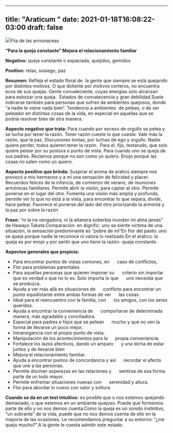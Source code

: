 
---
title: "Araticum "
date: 2021-01-18T16:08:22-03:00
draft: false
--- 
        

 


 ![](/web/20200807121411im_/http://floralesmisioneras.com/images/ariticu.jpg)Flia de las annonaceas

**“Para la queja constante” Mejora el relacionamiento familiar** 

**Negativo:**  queja constante o espaciada, quejidos, gemidos

**Positivo:**  relax, sosiego, paz

**Resumen:**  Refleja el estado floral de  la gente que siempre se está quejando por distintos motivos. O que doliente por motivos certeros, no encuentra ecos de sus quejas. Gente convaleciente, cuyas energías solo alcanzan para esbozar una queja.  Estados de convalecencia y gran debilidad.Suele indicarse también para personas que sufren de ambientes quejosos, donde “a nadie le viene nada bien”. Tendencia a ambientes  de peleas, o de ser peleador en distintas cosas de la vida, en especial en aquellas que se podría resolver bien de otra manera.  

**Aspecto negativo que trata:** Para cuando por exceso de orgullo se pelea y se lucha por tener la razón. Tener razón cueste lo que cueste. Vale más la razón, que la paz. Discusiones tontas, por luchas de ego y orgullo. Nadie quiere perder, todos quieren tener la razón.  Para el. fijo, testarudo, que solo quiere pelear por su postura o punto de vista. Para cuando uno se queja de sus padres. Reclamos porque no son como yo quiero. Enojo porque las cosas no salen como yo quiero.  

**Aspecto positivo que brinda:** Suspirar el aroma de araticú siempre nos provocó a mis hermanos y a mí una sensación de felicidad y placer. Recuerdos felices de la infancia, de comienzo de verano, de reuniones armónicas familiares. Permite abrir la visión, para captar al otro. Permite ponerse en el lugar del otro. Fomenta una visión más amplia y profunda, permite ver lo que no está a la vista, para encontrar lo que separa, divide, hace pelear. Favorece el ponerse del lado del otro priorizando la armonía y la paz por sobre la razón

**Frase:**  “ni la ira vengadora, ni la altanera soberbia inunden mi alma jamás” de Hawayo Takata.Comparación: en dignific: uno se siente víctima de una situación, la sensación predominante es “pobre de mí”En flor del pasto: uno se queja porque nadie le reconoce ni valora lo realizado.En el araticú: la queja es por enojo y por sentir que uno tiene la razón- queja constante.  

**Aspectos generales que propicia:** 
* Para encontrar puntos de vistas comunes, en      caso de conflictos,
* Flor para problemas parentales.
* Para aquellas personas que quieren imponer su      criterio sin importar que es verdad o que no lo es. Solo importa lo que      uno necesita que se produzca.
* Ayuda a ver más allá en situaciones de      conflicto para encontrar un punto equidistante entre ambas formas de ver      las cosas.
* Ideal para el reencuentro con la familia, con      los amigos, con los seres queridos.
* Ayuda a encontrar la conveniencia de      comportarse de determinada manera, más agradable y conciliadora.
* Especial para padres e hijos que se pelean      mucho y que no ven la forma de llevarse un poco mejor.
* Intransigencia con el propio punto de vista.
* Manipulación de los acontecimientos para la      propia conveniencia.
* Fortalece los lazos afectivos, dando un amparo      y una dicha de estar juntos y de llevarse bien
* Mejora el relacionamiento familiar.
* Ayuda a encontrar puntos de concordancia y así      recordar el afecto que une a las personas.
* Permite disolver asperezas en las relaciones y      sentirse de esa forma parte de un todo mayor.
* Permite enfrentar situaciones nuevas con      serenidad y altura.
* Flor para abordar lo nuevo con valor y soltura.



**Cuando se da en un test intuitivo:**  es posible que o nos estemos quejando demasiado, o que estemos en un ambiente quejoso. Puede que formemos parte de ello y no nos demos cuenta.Como la queja es un sonido instintivo, “un sobrante” de la vida, puede que no nos demos cuenta de ello en la mayoría de las ocasiones. Le recomendamos preguntar a su entorno: “¿me quejo mucho?”.A la gente le cuesta admitir este estado.







